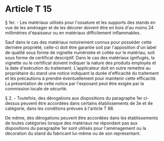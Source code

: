 # Article T 15

§ 1er. - Les matériaux utilisés pour l'ossature et les supports des stands en vue de les aménager et de les décorer doivent être en bois d'au moins 24 millimètres d'épaisseur ou en matériaux difficilement inflammables.

Sauf dans le cas des matériaux notoirement connus pour posséder cette dernière propriété, celle-ci doit être garantie soit par l'apposition d'un label de qualité sous forme de vignette numérotée et collée sur le matériau, soit sous forme de certificat descriptif. Dans le cas des matériaux ignifugés, la vignette ou le certificat doivent indiquer la nature des produits employés et la date d'exécution du traitement. L'applicateur doit en outre remettre au propriétaire du stand une notice indiquant la durée d'efficacité du traitement et les précautions à prendre éventuellement pour maintenir cette efficacité. La présentation de cette notice par l'exposant peut être exigée par la commission locale de sécurité.

§ 2. - Toutefois, des dérogations aux dispositions du paragraphe 1er ci-dessus peuvent être accordées dans certains établissements de 3e et 4e catégorie, dans les conditions prévues à l'article T 88.

De même, des dérogations peuvent être accordées dans les établissements de toutes catégories lorsque des matériaux ne répondant pas aux dispositions du paragraphe 1er sont utilisés pour l'aménagement ou la décoration du stand du fabricant lui-même ou de son représentant.
